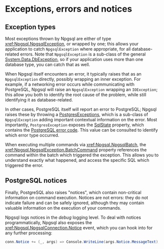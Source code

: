 # Exceptions, errors and notices

## Exception types

Most exceptions thrown by Npgsql are either of type <xref:Npgsql.NpgsqlException>, or wrapped by one; this allows your application to catch `NpgsqlException` where appropriate, for all database-related errors. Note that `NpgsqlException` is a sub-class of the general [System.Data.DbException](https://docs.microsoft.com/dotnet/api/system.data.common.dbexception), so if your application uses more than one database type, you can catch that as well.

When Npgsql itself encounters an error, it typically raises that as an `NpgsqlException` directly, possibly wrapping an inner exception. For example, if a networking error occurs while communicating with PostgreSQL, Npgsql will raise an `NpgsqlException` wrapping an `IOException`; this allow you both to identify the root cause of the problem, while still identifying it as database-related.

In other cases, PostgreSQL itself will report an error to PostgreSQL; Npgsql raises these by throwing a [PostgresExceptions](xref:Npgsql.PostgresException), which is a sub-class of `NpgsqlException` adding important contextual information on the error. Most importantly, `PostgresException` exposes the [SqlState](xref:Npgsql.PostgresException.SqlState) property, which contains the [PostgreSQL error code](https://www.npgsql.org/doc/api/Npgsql.PostgresException.html#Npgsql_PostgresException_SqlState). This value can be consulted to identify which error type occurred.

When executing multiple commands via <xref:Npgsql.NpgsqlBatch>, the <xref:Npgsql.NpgsqlException.BatchCommand> property references the command within the batch which triggered the exception. This allows you to understand exactly what happened, and access the specific SQL which triggered the error.

## PostgreSQL notices

Finally, PostgreSQL also raises "notices", which contain non-critical information on command execution. Notices are not errors: they do not indicate failure and can be safely ignored, although they may contain valuable information on the execution of your commands.

Npgsql logs notices in the *debug* logging level. To deal with notices programmatically, Npgsql also exposes the <xref:Npgsql.NpgsqlConnection.Notice> event, which you can hook into for any further processing:

```c#
conn.Notice += (_, args) => Console.WriteLine(args.Notice.MessageText);
```
